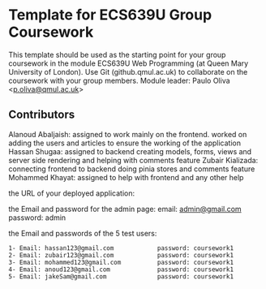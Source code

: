# Template for ECS639U Group Coursework

This template should be used as the starting point for your group coursework in the module ECS639U Web Programming (at Queen Mary University of London). Use Git (github.qmul.ac.uk) to collaborate on the coursework with your group members. Module leader: Paulo Oliva <[p.oliva@qmul.ac.uk](mailto:p.oliva@qmul.ac.uk)>

## Contributors
Alanoud Abaljaish: assigned to work mainly on the frontend. worked on adding the users and articles to ensure the working of the application
Hassan Shugaa: assigned to backend creating models, forms, views and server side rendering and helping with comments feature 
Zubair Kializada: connecting frontend to backend doing pinia stores and comments feature
Mohammed Khayat: assigned to help with frontend and any other help


the URL of your deployed application:

the Email and password for the admin page: email: admin@gmail.com   password: admin

the Email and passwords of the 5 test users:

    1- Email: hassan123@gmail.com            password: coursework1
    2- Email: zubair123@gmail.com            password: coursework1
    3- Email: mohammed123@gmail.com          password: coursework1
    4- Email: anoud123@gmail.com             password: coursework1
    5- Email: jakeSam@gmail.com              password: coursework1

